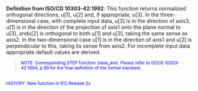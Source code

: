 **Definition from ISO/CD 10303-42:1992**: This function returns normalized orthogonal directions, u[1], u[2] and, if appropriate, u[3]. In the three-dimensional case, with complete input data, u[3] is in the direction of axis3, u[1] is in the direction of the projection of axis1 onto the plane normal to u[3], andu[2] is orthogonal to both u[1] and u[3], taking the same sense as axis2. In the two-dimensional case u[1] is in the direction of axis1 and u[2] is perpendicular to this, taking its sense from axis2. For incomplete input data appropriate default values are derived.

> <small><font color="#0000ff">NOTE
&nbsp;Corresponding STEP function: base_axis. Please refer
to ISO/IS
10303-42:1994, p.99 for the final definition of the formal
standard.&nbsp; <br>
  <br>
HISTORY&nbsp; New function in IFC Release 2x </font></small>
